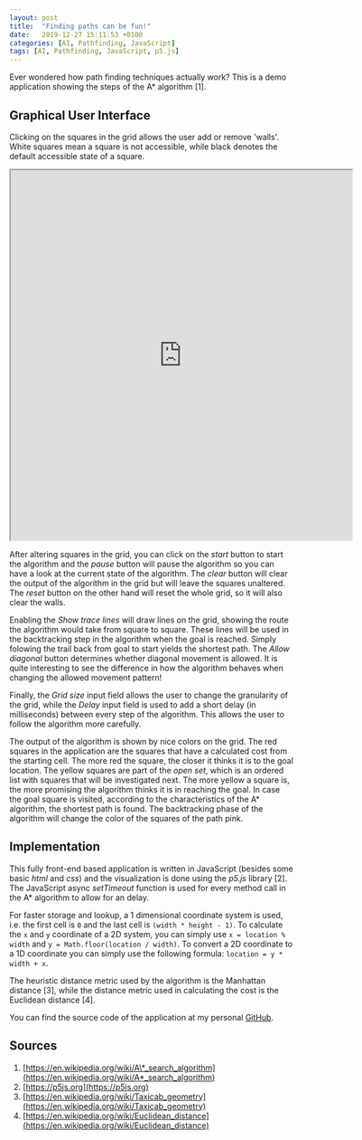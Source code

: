 ```yaml
---
layout: post
title:  "Finding paths can be fun!"
date:   2019-12-27 15:11:53 +0100
categories: [AI, Pathfinding, JavaScript]
tags: [AI, Pathfinding, JavaScript, p5.js]
--- 
```

Ever wondered how path finding techniques actually work? This is a demo application showing the steps of the A* algorithm [1].

## Graphical User Interface

Clicking on the squares in the grid allows the user add or remove 'walls'. White squares mean a square is not accessible, while black denotes the default accessible state of a square. 

<p><div style="text-align:center;"><iframe src="https://colinschepers.github.io/PathFindingJS/" width="605px" height="655px"></iframe></div></p>

After altering squares in the grid, you can click on the *start* button to start the algorithm and the *pause* button will pause the algorithm so you can have a look at the current state of the algorithm. The *clear* button will clear the output of the algorithm in the grid but will leave the squares unaltered. The *reset* button on the other hand will reset the whole grid, so it will also clear the walls. 

Enabling the *Show trace lines* will draw lines on the grid, showing the route the algorithm would take from square to square. These lines will be used in the backtracking step in the algorithm when the goal is reached. Simply folowing the trail back from goal to start yields the shortest path. The *Allow diagonal* button determines whether diagonal movement is allowed. It is quite interesting to see the difference in how the algorithm behaves when changing the allowed movement pattern!   

Finally, the *Grid size* input field allows the user to change the granularity of the grid, while the *Delay* input field is used to add a short delay (in milliseconds) between every step of the algorithm. This allows the user to follow the algorithm more carefully.

The output of the algorithm is shown by nice colors on the grid. The red squares in the application are the squares that have a calculated cost from the starting cell. The more red the square, the closer it thinks it is to the goal location. The yellow squares are part of the *open set*, which is an ordered list with squares that will be investigated next. The more yellow a square is, the more promising the algorithm thinks it is in reaching the goal. In case the goal square is visited, according to the characteristics of the A* algorithm, the shortest path is found. The backtracking phase of the algorithm will change the color of the squares of the path pink.

## Implementation

This fully front-end based application is written in JavaScript (besides some basic *html* and *css*) and the visualization is done using the *p5.js* library [2]. The JavaScript async *setTimeout* function is used for every method call in the A* algorithm to allow for an delay. 

For faster storage and lookup, a 1 dimensional coordinate system is used, i.e. the first cell is `0` and the last cell is `(width * height - 1)`. To calculate the `x` and `y` coordinate of a 2D system, you can simply use `x = location % width` and `y = Math.floor(location / width)`. To convert a 2D coordinate to a 1D coordinate you can simply use the following formula: `location = y * width + x`. 

The heuristic distance metric used by the algorithm is the Manhattan distance [3], while the distance metric used in calculating the cost is the Euclidean distance [4].

You can find the source code of the application at my personal [GitHub](https://github.com/colinschepers/PathFindingJS).

## Sources

1. [https://en.wikipedia.org/wiki/A\*_search_algorithm](https://en.wikipedia.org/wiki/A*_search_algorithm)
2. [https://p5js.org](https://p5js.org)
3. [https://en.wikipedia.org/wiki/Taxicab_geometry](https://en.wikipedia.org/wiki/Taxicab_geometry)
4. [https://en.wikipedia.org/wiki/Euclidean_distance](https://en.wikipedia.org/wiki/Euclidean_distance)